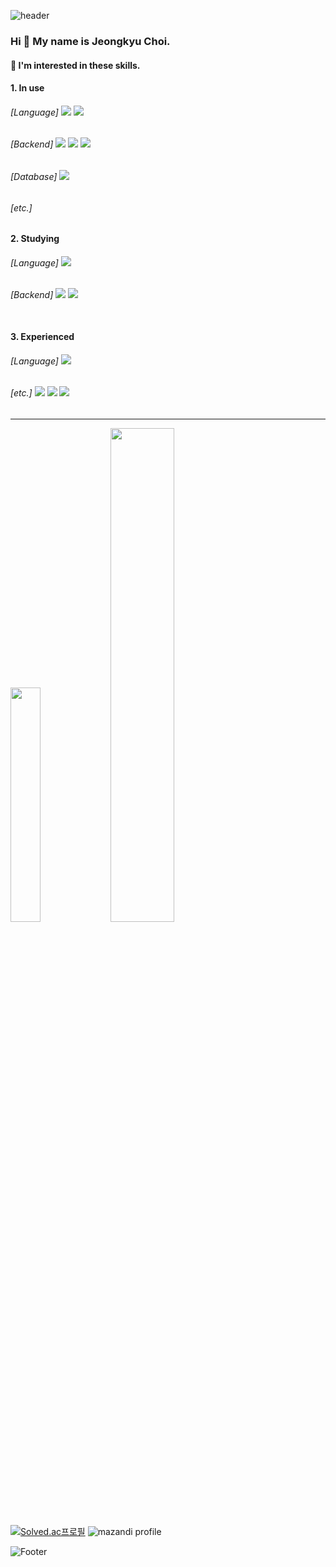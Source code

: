 ![header](https://capsule-render.vercel.app/api?type=waving&color=gradient&customColorList=3&height=200&section=header&text=Jeongkyu's%20GitHub&fontSize=50&animation=twinkling&fontAlign=68&fontAlignY=36)

### Hi 👋 My name is Jeongkyu Choi.

#### 🌱 I'm interested in these skills.</br>
#### 1. In use</br> 
###### [Language] <img src="https://img.shields.io/badge/Javascript-yellow?style=plastic&logo=Javascript&logoColor=white"/> <img src="https://img.shields.io/badge/Python-3776AB?style=plastic&logo=Python&logoColor=white"/></br>
###### [Backend] <img src="https://img.shields.io/badge/Node.js-339933?style=plastic&logo=Node.js&logoColor=white"/> <img src="https://img.shields.io/badge/Express.js-000000?style=plastic&logo=Express&logoColor=white"/> <img src="https://img.shields.io/badge/Docker-2496ED?style=plastic&logo=Docker&logoColor=white"/></br> 
###### [Database] <img src="https://img.shields.io/badge/MySQL-4479A1?style=plastic&logo=MySQL&logoColor=white"/></br>
###### [etc.]  

#### 2. Studying</br>
###### [Language] <img src="https://img.shields.io/badge/TypeScript-3178C6?style=plastic&logo=TypeScript&logoColor=white"/></br> 
###### [Backend] <img src="https://img.shields.io/badge/Nest.js-E0234E?style=plastic&logo=NestJs&logoColor=white"/> <img src="https://img.shields.io/badge/NGINX-009639?style=plastic&logo=NGINX&logoColor=white"/></br></br>  

#### 3. Experienced</br>
###### [Language] <img src="https://img.shields.io/badge/PHP-777BB4?style=plastic&logo=PHP&logoColor=white"/></br>
###### [etc.] <img src="https://img.shields.io/badge/RaspberryPi-A22846?style=plastic&logo=RaspberryPi&logoColor=white"/> <img src="https://img.shields.io/badge/Arduino-00979D?style=plastic&logo=Arduino&logoColor=white"/> <img src="https://img.shields.io/badge/ESP32-E7352C?style=plastic&logo=espressif&logoColor=white"/>

- - -
<img src="https://github-readme-stats.vercel.app/api/top-langs/?username=ClairKyu&layout=donut&show_icons=true&theme=dracula&count_private=true&exclude_repo=Face-Transfer-Application" width="31%"/> <img src="https://github-readme-stats.vercel.app/api?username=ClairKyu&show_icons=true&theme=radical" width="45%"/>
[![Solved.ac프로필](http://mazassumnida.wtf/api/v2/generate_badge?boj=ClairKyu)](https://solved.ac/ClairKyu)
![mazandi profile](http://mazandi.herokuapp.com/api?handle=ClairKyu&theme=warm)

![Footer](https://capsule-render.vercel.app/api?type=waving&color=gradient&customColorList=3&height=200&section=footer)
